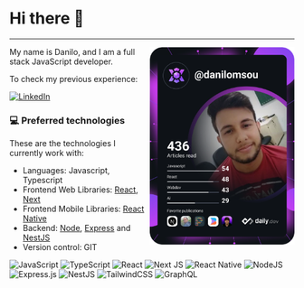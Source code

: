 # Hi there 👋
___

<div align="left">
  <a href="https://app.daily.dev/danilomsou">
    <img 
      src="https://github.com/danilomsou/danilomsou/blob/master/devcard.svg" 
      width="256"
      align="right" 
      alt="Danilo Machado de Sousa's Dev Card"/>
  </a>
</div>

My name is Danilo, and I am a full stack JavaScript developer.

To check my previous experience:

[![LinkedIn](https://img.shields.io/badge/linkedin-%230077B5.svg?style=for-the-badge&logo=linkedin&logoColor=white)](https://www.linkedin.com/in/danilomsou/)

### 💻 Preferred technologies
These are the technologies I currently work with:
- Languages: Javascript, Typescript
- Frontend Web Libraries: [React](https://reactjs.org), [Next](https://nextjs.org)
- Frontend Mobile Libraries: [React Native](https://reactnative.dev)
- Backend: [Node](https://nodejs.org/en/), [Express](https://expressjs.com) and [NestJS](https://nestjs.com)
- Version control: GIT

![JavaScript](https://img.shields.io/badge/javascript-%23323330.svg?logo=javascript&logoColor=%23F7DF1E)
![TypeScript](https://img.shields.io/badge/typescript-%23007ACC.svg?logo=typescript&logoColor=white)
![React](https://img.shields.io/badge/react-%2320232a.svg?logo=react&logoColor=%2361DAFB)
![Next JS](https://img.shields.io/badge/Next-black?logo=next.js&logoColor=white)
![React Native](https://img.shields.io/badge/react_native-%2320232a.svg?logo=react&logoColor=%2361DAFB)
![NodeJS](https://img.shields.io/badge/node.js-6DA55F?logo=node.js&logoColor=white)
![Express.js](https://img.shields.io/badge/express.js-%23404d59.svg?logo=express&logoColor=%2361DAFB)
![NestJS](https://img.shields.io/badge/nestjs-%23E0234E.svg?logo=nestjs&logoColor=white)
![TailwindCSS](https://img.shields.io/badge/tailwindcss-%2338B2AC.svg?logo=tailwind-css&logoColor=white)
![GraphQL](https://img.shields.io/badge/-GraphQL-E10098?logo=graphql&logoColor=white)


